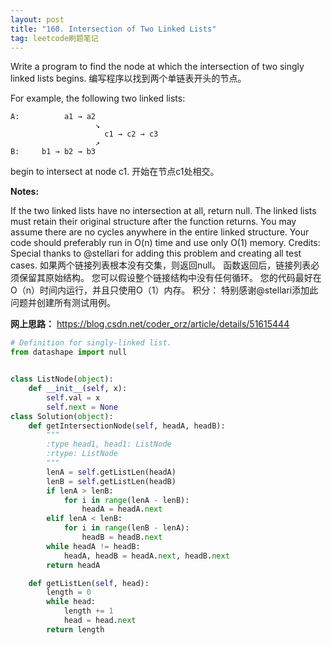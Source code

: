```yaml
---
layout: post
title: "160. Intersection of Two Linked Lists"
tag: leetcode刷题笔记
---
```


Write a program to find the node at which the intersection of two singly linked lists begins.
编写程序以找到两个单链表开头的节点。


For example, the following two linked lists:
~~~
A:          a1 → a2
                   ↘
                     c1 → c2 → c3
                   ↗            
B:     b1 → b2 → b3
~~~

begin to intersect at node c1.
开始在节点c1处相交。

**Notes:**

If the two linked lists have no intersection at all, return null.
The linked lists must retain their original structure after the function returns.
You may assume there are no cycles anywhere in the entire linked structure.
Your code should preferably run in O(n) time and use only O(1) memory.
Credits:
Special thanks to @stellari for adding this problem and creating all test cases.
如果两个链接列表根本没有交集，则返回null。
函数返回后，链接列表必须保留其原始结构。
您可以假设整个链接结构中没有任何循环。
您的代码最好在O（n）时间内运行，并且只使用O（1）内存。
积分：
特别感谢@stellari添加此问题并创建所有测试用例。

**网上思路：**
<https://blog.csdn.net/coder_orz/article/details/51615444>

~~~python
# Definition for singly-linked list.
from datashape import null


class ListNode(object):
    def __init__(self, x):
        self.val = x
        self.next = None
class Solution(object):
    def getIntersectionNode(self, headA, headB):
        """
        :type head1, head1: ListNode
        :rtype: ListNode
        """
        lenA = self.getListLen(headA)
        lenB = self.getListLen(headB)
        if lenA > lenB:
            for i in range(lenA - lenB):
                headA = headA.next
        elif lenA < lenB:
            for i in range(lenB - lenA):
                headB = headB.next
        while headA != headB:
            headA, headB = headA.next, headB.next
        return headA

    def getListLen(self, head):
        length = 0
        while head:
            length += 1
            head = head.next
        return length
~~~
        
